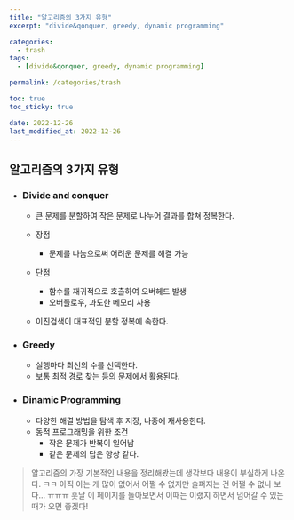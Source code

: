 ```yaml
---
title: "알고리즘의 3가지 유형"
excerpt: "divide&qonquer, greedy, dynamic programming"

categories:
  - trash
tags:
  - [divide&qonquer, greedy, dynamic programming]

permalink: /categories/trash

toc: true
toc_sticky: true

date: 2022-12-26
last_modified_at: 2022-12-26
---
```


## 알고리즘의 3가지 유형

- ### Divide and conquer

  - 큰 문제를 분할하여 작은 문제로 나누어 결과를 합쳐 정복한다.

  - 장점
    - 문제를 나눔으로써 어려운 문제를 해결 가능
  - 단점

    - 함수를 재귀적으로 호출하여 오버헤드 발생
    - 오버플로우, 과도한 메모리 사용

  - 이진검색이 대표적인 분할 정복에 속한다.

- ### Greedy

  - 실행마다 최선의 수를 선택한다.
  - 보통 최적 경로 찾는 등의 문제에서 활용된다.

- ### Dinamic Programming
  - 다양한 해결 방법을 탐색 후 저장, 나중에 재사용한다.
  - 동적 프로그래밍을 위한 조건
    - 작은 문제가 반복이 일어남
    - 같은 문제의 답은 항상 같다.

> 알고리즘의 가장 기본적인 내용을 정리해봤는데 생각보다 내용이 부실하게 나온다. ㅋㅋ
> 아직 아는 게 많이 없어서 어쩔 수 없지만 슬퍼지는 건 어쩔 수 없나 보다... ㅠㅠㅠ
> 훗날 이 페이지를 돌아보면서 이때는 이랬지 하면서 넘어갈 수 있는 때가 오면 좋겠다!
